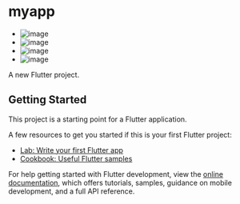 # myapp
- ![image](https://github.com/user-attachments/assets/5c5d9d4a-ef2f-4f9c-b9bf-0af2e8e70f27)
- ![image](https://github.com/user-attachments/assets/9d74290d-9ae5-4ca4-b4ec-f6d59a41e512)
- ![image](https://github.com/user-attachments/assets/542df886-94a6-4e2d-a48c-b4f910f1c289)
- ![image](https://github.com/user-attachments/assets/a667759d-cda3-468e-8c80-f9d216c736fb)


A new Flutter project.

## Getting Started

This project is a starting point for a Flutter application.

A few resources to get you started if this is your first Flutter project:

- [Lab: Write your first Flutter app](https://docs.flutter.dev/get-started/codelab)
- [Cookbook: Useful Flutter samples](https://docs.flutter.dev/cookbook)

For help getting started with Flutter development, view the
[online documentation](https://docs.flutter.dev/), which offers tutorials,
samples, guidance on mobile development, and a full API reference.
